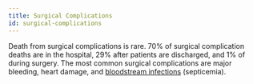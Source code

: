 ```yaml
---
title: Surgical Complications
id: surgical-complications
---
```

Death from surgical complications is rare. 70% of surgical complication deaths are in the hospital, 29% after patients are discharged, and 1% of during surgery. The most common surgical complications are major bleeding, heart damage, and [bloodstream infections](../infection/) (septicemia).
